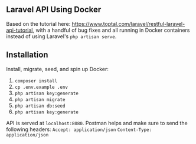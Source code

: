 ## Laravel API Using Docker

Based on the tutorial here: https://www.toptal.com/laravel/restful-laravel-api-tutorial, with a handful of bug fixes and all running in Docker containers instead of using Laravel's `php artisan serve`.

## Installation

Install, migrate, seed, and spin up Docker:

1. `composer install`
2. `cp .env.example .env`
3. `php artisan key:generate`
4. `php artisan migrate`
5. `php artisan db:seed`
6. `php artisan key:generate`

API is served at `localhost:8080`. Postman helps and make sure to send the following headers:
`Accept: application/json`
`Content-Type: application/json`
